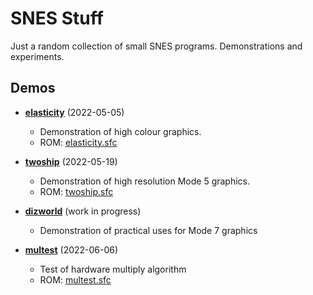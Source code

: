 # SNES Stuff

Just a random collection of small SNES programs. Demonstrations and experiments.

## Demos

* **[elasticity](elasticity)** (2022-05-05)
  * Demonstration of high colour graphics.
  * ROM: [elasticity.sfc](../../raw/main/elasticity/elasticity.sfc)

* **[twoship](twoship)** (2022-05-19)
  * Demonstration of high resolution Mode 5 graphics.
  * ROM: [twoship.sfc](../../raw/main/twoship/twoship.sfc)

* **[dizworld](dizworld)** (work in progress)
  * Demonstration of practical uses for Mode 7 graphics

* **[multest](multest)** (2022-06-06)
  * Test of hardware multiply algorithm
  * ROM: [multest.sfc](../../raw/main/multest/multest.sfc)
